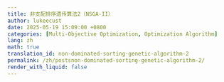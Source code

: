 ```yaml
---
title: 非支配排序遗传算法2（NSGA-II）
author: lukeecust
date: 2025-05-19 15:09:00 +0800
categories: [Multi-Objective Optimization, Optimization Algorithm]
lang: zh
math: true
translation_id: non-dominated-sorting-genetic-algorithm-2
permalink: /zh/postsnon-dominated-sorting-genetic-algorithm-2/
render_with_liquid: false
---
```



